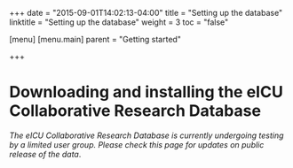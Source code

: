 +++
date = "2015-09-01T14:02:13-04:00"
title = "Setting up the database"
linktitle = "Setting up the database"
weight = 3
toc = "false"

[menu]
  [menu.main]
    parent = "Getting started"

+++

# Downloading and installing the eICU Collaborative Research Database

*The eICU Collaborative Research Database is currently undergoing testing by a limited user group. Please check this page for updates on public release of the data*.

<!--

## PhysioNet

Once your [application to access the eICU Collaborative Research Database](http://eICU.physionet.org/gettingstarted/access/) (eICU-CRD) has been approved, you will be granted access to the 'eICU Collaborative Research Database' project page on PhysioNet: https://physionet.org/works/eICUCollaborativeResearchDatabase/

## Data and build scripts

eICU-CRD is provided as a collection of comma-separated (CSV) files, along with scripts to help users import the data into popular database systems. Scripts are available in the [eICU code repository](https://github.com/mit-eicu/eicu-code) for Postgres, MySQL, and Oracle: https://github.com/mit-eicu/eicu-code

## Tutorial

For a tutorial on installing eICU-CRD in a local Postgres database, see:
https://eicu-crd.mit.edu/tutorials/install_eicu_locally/

-->








